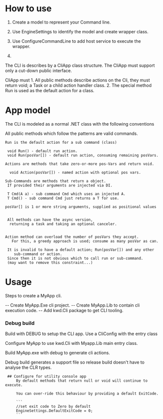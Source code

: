 ﻿# How to use
 
 1. Create a model to represent your Command line.

 2. Use EngineSettings to identify the model and create wrapper class.
   
 3. Use ConfigureCommandLine to add host service to execute the wrapper.

 4. 
 The CLI is describes by a CliApp class structure.
 The CliApp must support only a cut-down public interface.

  CliApp must 
    1. All public methods describe actions on the Cli, they must return void; a Task 
       or a child action handler class.
    2. The special method Run is used as the default action for a class.

# App model
The CLI is modeled as a normal .NET class with the following conventions

  All public methods which follow the patterns are valid commands.
    
    Run is the default action for a sub command (class)
    
     void Run() - default run action.
     void Run(posVar[]) - default run action, consuming remaining posVars.
     
    Actions are methods that take zero-or-more pos-Vars and return void.
    
      void Action(posVar[]) - named action with optional pos vars.
    
    Sub-Commands are methods that return a object.
     If provided their arguments are injected via DI.

     T Cmd(A a) - sub command Cmd which uses an injected A.
     T Cmd() - sub command Cmd just returns a T for use.
  
    posVar[] is 1 or more string arguments, supplied as positional values
    
    
     All methods can have the async version,
      returning a task and taking an optional canceler.
    

    Action method can overload the number of posVars they accept.
       For this, a greedy approach is used; consume as many posVar as can.
    
     It is invalid to have a default action; Run(posVar[]) and any other
        sub-command or action.
     Since then it is not obvious which to call run or sub-command.
     (may want to remove this constraint...)
 
# Usage
 
 Steps to create a MyApp cli.

  -- Create MyApp.Exe cli project.
  -- Create MyApp.Lib to contain cli execution code.
  -- Add kwd.Cli package to get CLI tooling.

  ### Debug build
 Build with DEBUG to setup the CLI app.
 Use a CliConfig with the entry class 

 Configure MyApp to use kwd.Cli with Myapp.Lib main entry class.

 Build MyApp.exe with debug to generate cli actions.

 Debug build generates a support file so release build doesn't have to 
	analyse the CLR types.



     ## Configure for utility console app
         By default methods that return null or void will continue to execute.

         You can over-ride this behaviour by providing a default ExitCode.

         ```
         //set exit code to Zero by default
         EngineSettings.DefaultExitCode = 0;
         ```
